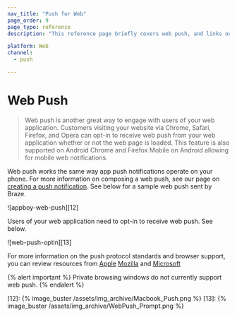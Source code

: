 ```yaml
---
nav_title: "Push for Web"
page_order: 9
page_type: reference
description: "This reference page briefly covers web push, and links out to the necessary steps to create one."

platform: Web
channel:
  - push

---
```


# Web Push

> Web push is another great way to engage with users of your web application. Customers visiting your website via Chrome, Safari, Firefox, and Opera can opt-in to receive web push from your web application whether or not the web page is loaded. This feature is also supported on Android Chrome and Firefox Mobile on Android allowing for mobile web notifications. 

Web push works the same way app push notifications operate on your phone. For more information on composing a web push, see our page on [creating a push notification][11]. See below for a sample web push sent by Braze.

![appboy-web-push][12]

Users of your web application need to opt-in to receive web push. See below.

![web-push-optin][13]

For more information on the push protocol standards and browser support, you can review resources from [Apple][3] [Mozilla][1] and [Microsoft][2]

{% alert important %}
Private browsing windows do not currently support web push.
{% endalert %}

[1]: https://developer.mozilla.org/en-us/docs/web/api/push_api#browser_compatibility
[2]: https://developer.microsoft.com/en-us/microsoft-edge/status/pushapi/
[3]: https://developer.apple.com/notifications/safari-push-notifications/
[11]: {{site.baseurl}}/user_guide/message_building_by_channel/push/creating_a_push_message/#creating-a-push-message
[12]: {% image_buster /assets/img_archive/Macbook_Push.png %}
[13]: {% image_buster /assets/img_archive/WebPush_Prompt.png %}
